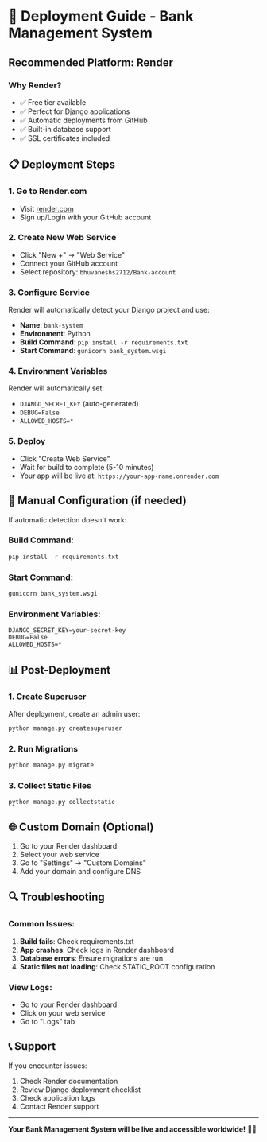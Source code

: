# 🚀 Deployment Guide - Bank Management System

## Recommended Platform: Render

### Why Render?
- ✅ Free tier available
- ✅ Perfect for Django applications
- ✅ Automatic deployments from GitHub
- ✅ Built-in database support
- ✅ SSL certificates included

## 📋 Deployment Steps

### 1. Go to Render.com
- Visit [render.com](https://render.com)
- Sign up/Login with your GitHub account

### 2. Create New Web Service
- Click "New +" → "Web Service"
- Connect your GitHub account
- Select repository: `bhuvaneshs2712/Bank-account`

### 3. Configure Service
Render will automatically detect your Django project and use:
- **Name**: `bank-system`
- **Environment**: Python
- **Build Command**: `pip install -r requirements.txt`
- **Start Command**: `gunicorn bank_system.wsgi`

### 4. Environment Variables
Render will automatically set:
- `DJANGO_SECRET_KEY` (auto-generated)
- `DEBUG=False`
- `ALLOWED_HOSTS=*`

### 5. Deploy
- Click "Create Web Service"
- Wait for build to complete (5-10 minutes)
- Your app will be live at: `https://your-app-name.onrender.com`

## 🔧 Manual Configuration (if needed)

If automatic detection doesn't work:

### Build Command:
```bash
pip install -r requirements.txt
```

### Start Command:
```bash
gunicorn bank_system.wsgi
```

### Environment Variables:
```
DJANGO_SECRET_KEY=your-secret-key
DEBUG=False
ALLOWED_HOSTS=*
```

## 📊 Post-Deployment

### 1. Create Superuser
After deployment, create an admin user:
```bash
python manage.py createsuperuser
```

### 2. Run Migrations
```bash
python manage.py migrate
```

### 3. Collect Static Files
```bash
python manage.py collectstatic
```

## 🌐 Custom Domain (Optional)

1. Go to your Render dashboard
2. Select your web service
3. Go to "Settings" → "Custom Domains"
4. Add your domain and configure DNS

## 🔍 Troubleshooting

### Common Issues:
1. **Build fails**: Check requirements.txt
2. **App crashes**: Check logs in Render dashboard
3. **Database errors**: Ensure migrations are run
4. **Static files not loading**: Check STATIC_ROOT configuration

### View Logs:
- Go to your Render dashboard
- Click on your web service
- Go to "Logs" tab

## 📞 Support

If you encounter issues:
1. Check Render documentation
2. Review Django deployment checklist
3. Check application logs
4. Contact Render support

---

**Your Bank Management System will be live and accessible worldwide!** 🏦✨

